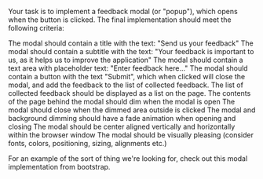 Your task is to implement a feedback modal (or "popup"), which opens when the button is clicked. The final implementation should meet the following criteria:



The modal should contain a title with the text: "Send us your feedback"
The modal should contain a subtitle with the text: "Your feedback is important to us, as it helps us to improve the application"
The modal should contain a text area with placeholder text: "Enter feedback here..."
The modal should contain a button with the text "Submit", which when clicked will close the modal, and add the feedback to the list of collected feedback.
The list of collected feedback should be displayed as a list on the page.
The contents of the page behind the modal should dim when the modal is open
The modal should close when the dimmed area outside is clicked
The modal and background dimming should have a fade animation when opening and closing
The modal should be center aligned vertically and horizontally within the browser window
The modal should be visually pleasing (consider fonts, colors, positioning, sizing, alignments etc.)


For an example of the sort of thing we're looking for, check out this modal implementation from bootstrap.

